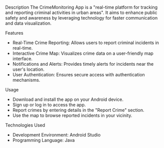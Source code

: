 Description
The CrimeMonitoring App is a "real-time platform for tracking and reporting criminal activities in urban areas". It aims to enhance public safety and awareness by leveraging technology for faster communication and data visualization.

Features
- Real-Time Crime Reporting: Allows users to report criminal incidents in real-time.
- Interactive Crime Map: Visualizes crime data on a user-friendly map interface.
- Notifications and Alerts: Provides timely alerts for incidents near the user's location.
- User Authentication: Ensures secure access with authentication mechanisms.
  

Usage
- Download and install the app on your Android device.
- Sign up or log in to access the app.
- Report crimes by entering details in the "Report Crime" section.
- Use the map to browse reported incidents in your vicinity.


Technologies Used
- Development Environment: Android Studio
- Programming Language: Java




